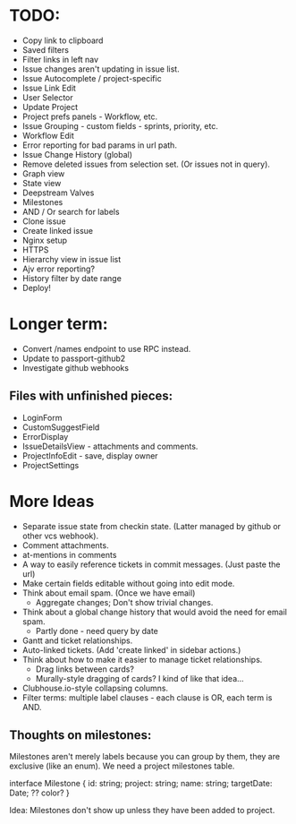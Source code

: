 # TODO:

* Copy link to clipboard
* Saved filters
* Filter links in left nav
* Issue changes aren't updating in issue list.
* Issue Autocomplete / project-specific
* Issue Link Edit
* User Selector
* Update Project
* Project prefs panels - Workflow, etc.
* Issue Grouping - custom fields - sprints, priority, etc.
* Workflow Edit
* Error reporting for bad params in url path.
* Issue Change History (global)
* Remove deleted issues from selection set. (Or issues not in query).
* Graph view
* State view
* Deepstream Valves
* Milestones
* AND / Or search for labels
* Clone issue
* Create linked issue
* Nginx setup
* HTTPS
* Hierarchy view in issue list
* Ajv error reporting?
* History filter by date range
* Deploy!

# Longer term:

* Convert /names endpoint to use RPC instead.
* Update to passport-github2
* Investigate github webhooks

## Files with unfinished pieces:

* LoginForm
* CustomSuggestField
* ErrorDisplay
* IssueDetailsView - attachments and comments.
* ProjectInfoEdit - save, display owner
* ProjectSettings

# More Ideas

* Separate issue state from checkin state. (Latter managed by github or other vcs webhook).
* Comment attachments.
* at-mentions in comments
* A way to easily reference tickets in commit messages. (Just paste the url)
* Make certain fields editable without going into edit mode.
* Think about email spam. (Once we have email)
  * Aggregate changes; Don't show trivial changes.
* Think about a global change history that would avoid the need for email spam.
  * Partly done - need query by date
* Gantt and ticket relationships.
* Auto-linked tickets. (Add 'create linked' in sidebar actions.)
* Think about how to make it easier to manage ticket relationships.
  * Drag links between cards?
  * Murally-style dragging of cards?  I kind of like that idea...
* Clubhouse.io-style collapsing columns.
* Filter terms: multiple label clauses - each clause is OR, each term is AND.

## Thoughts on milestones:

Milestones aren't merely labels because you can group by them, they are exclusive (like an enum).
We need a project milestones table.

interface Milestone {
  id: string;
  project: string;
  name: string;
  targetDate: Date;
  ?? color?
}

Idea: Milestones don't show up unless they have been added to project.
